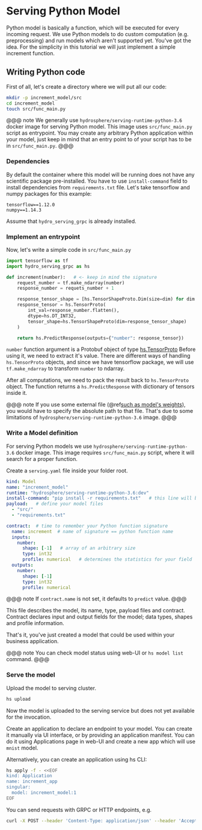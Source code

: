 # Serving Python Model

Python model is basically a function, which will be executed for every incoming request.
We use Python models to do custom computation (e.g. preprocessing) and run models which aren't supported yet.
You've got the idea. For the simplicity in this tutorial we will just implement a simple increment function.

## Writing Python code
First of all, let's create a directory where we will put all our code:
```sh
mkdir -p increment_model/src
cd increment_model
touch src/func_main.py
``` 

@@@ note
We generally use `hydrosphere/serving-runtime-python-3.6` docker image for serving Python model.
This image uses `src/func_main.py` script as entrypoint.
You may create any arbitrary Python application within your model, 
just keep in mind that an entry point to of your script has to be in `src/func_main.py`.
@@@

### Dependencies
By default the container where this model will be running does not have any scientific package pre-installed. 
You have to use `install-command` field to install dependencies from `requirements.txt` file.
Let's take tensorflow and numpy packages for this example:

```
tensorflow==1.12.0
numpy==1.14.3
```

Assume that `hydro_serving_grpc` is already installed.

### Implement an entrypoint

Now, let's write a simple code in `src/func_main.py`
```python
import tensorflow as tf
import hydro_serving_grpc as hs

def increment(number):   # <- keep in mind the signature
    request_number = tf.make_ndarray(number)
    response_number = requets_number + 1

    response_tensor_shape = [hs.TensorShapeProto.Dim(size=dim) for dim in number.tensor_shape.dim]
    response_tensor = hs.TensorProto(
        int_val=response_number.flatten(), 
        dtype=hs.DT_INT32,
        tensor_shape=hs.TensorShapeProto(dim=response_tensor_shape)
    )

    return hs.PredictResponse(outputs={"number": response_tensor})
```
`number` function argument is a Protobuf object of type 
[hs.TensorProto](https://github.com/Hydrospheredata/hydro-serving-protos/blob/master/src/hydro_serving_grpc/tf/tensor.proto)
Before using it, we need to extract it's value. There are different ways of handling `hs.TensorProto` objects,
and since we have tensorflow package, we will use `tf.make_ndarray` to transform `number` to ndarray.

After all computations, we need to pack the result back to `hs.TensorProto` object.
The function returns a `hs.PredictResponse` with dictionary of tensors inside it.

@@@ note
If you use some external file (@ref[such as model's weights](index.md#preparing-the-model)), 
you would have to specify the absolute path to that file.
That's due to some limitations of `hydrosphere/serving-runtime-python-3.6` image.
@@@

### Write a Model definition

For serving Python models we use `hydrosphere/serving-runtime-python-3.6` docker image.
This image requires `src/func_main.py` script, where it will search for a proper function. 

Create a `serving.yaml` file inside your folder root.

```yaml
kind: Model
name: "increment_model"
runtime: "hydrosphere/serving-runtime-python-3.6:dev"
install-command: "pip install -r requirements.txt"   # this line will be executed during model build
payload:   # define your model files
  - "src/"
  - "requirements.txt"

contract:  # time to remember your Python function signature
  name: increment  # name of signature == python function name
  inputs:
    number:
      shape: [-1]   # array of an arbitrary size
      type: int32
      profile: numerical   # determines the statistics for your field
  outputs:
    number:
      shape: [-1]
      type: int32
      profile: numerical
```

@@@ note
If `contract.name` is not set, it defaults to `predict` value.
@@@

This file describes the model, its name, type, payload files and contract. 
Contract declares input and output fields for the model;
data types, shapes and profile information. 

That's it, you've just created a model that could be used within your business application. 

@@@ note
You can check model status using web-UI or `hs model list` command.
@@@

### Serve the model 

Upload the model to serving cluster.

```sh
hs upload
```

Now the model is uploaded to the serving service but does not yet available for the invocation.

Create an application to declare an endpoint to your model. 
You can create it manually via UI interface, or by providing an application manifest. 
You can do it using Applications page in web-UI and create a new app which will use `mnist` model. 

Alternatively, you can create an application using hs CLI:

```sh
hs apply -f - <<EOF
kind: Application
name: increment_app
singular:
  model: increment_model:1
EOF
```

You can send requests with GRPC or HTTP endpoints, e.g.

```sh 
curl -X POST --header 'Content-Type: application/json' --header 'Accept: application/json' -d '{ "number": [1] }' 'https://<host>/gateway/applications/increment_app'
```
